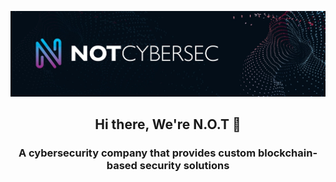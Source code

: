 <p align="center">
  <a href="" target="_blank" rel="noreferrer"><img src="https://github.com/NOT-CyberSec/.github/blob/f31ea38aa66a1783ac52127c348079e4f9e5c409/img/bannerGit.jpeg" alt="banner"></a>
</p>

<h2 align="center"> Hi there, We're N.O.T </a> 👋 </h2>

<h3 align="center"> A cybersecurity company that provides custom blockchain-based security solutions </h3> 

<!-- <h3 align="center"> NFT's of things </h3> -->
